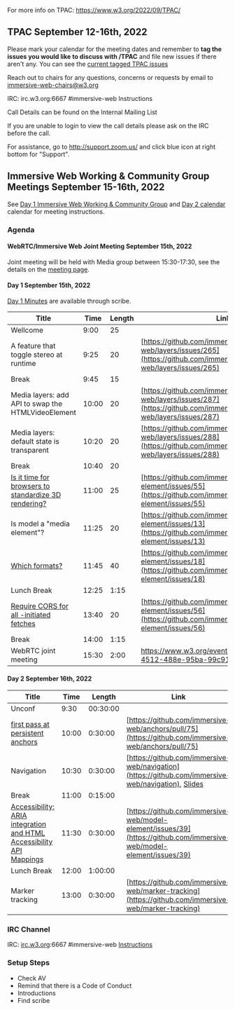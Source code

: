 For more info on TPAC: https://www.w3.org/2022/09/TPAC/

## TPAC September 12-16th, 2022

Please mark your calendar for the meeting dates and remember to **tag the issues you would like to discuss with /TPAC** and file new issues if there aren't any. You can see the [current tagged TPAC issues](https://issues-by-label.glitch.me/?label=TPAC&command=/tpac)

Reach out to chairs for any questions, concerns or requests by email to immersive-web-chairs@w3.org

IRC: irc.w3.org:6667 #immersive-web Instructions

Call Details can be found on the Internal Mailing List

If you are unable to login to view the call details please ask on the IRC before the call.

For assistance, go to http://support.zoom.us/ and click blue icon at right bottom for "Support".

## Immersive Web Working & Community Group Meetings September 15-16th, 2022

See [Day 1 Immersive Web Working & Community Group](https://www.w3.org/events/meetings/be31f7fb-cdb4-4d27-9c21-ca6672aa5714) and [Day 2 calendar](https://www.w3.org/events/meetings/8c799fc5-0c2c-4797-997d-7e0540fa20be) calendar for meeting instructions. 


### Agenda

#### WebRTC/Immersive Web Joint Meeting September 15th, 2022

Joint meeting will be held with Media group between 15:30-17:30, see the details on the [meeting page](https://www.w3.org/events/meetings/bc28a876-4512-488e-95ba-99c91d8c4d49).

#### Day 1  September 15th, 2022

[Day 1 Minutes](https://www.w3.org/2022/09/15-immersive-web-minutes.html) are available through scribe.

| Title                                                                                                            | Time  | Length  | Link                                                                                                                                                                                                                                 | Repo          | Rockets |
| ---------------------------------------------------------------------------------------------------------------- | ----- | ------- | ------------------------------------------------------------------------------------------------------------------------------------------------------------------------------------------------------------------------------------ | ------------- | ------- |
| Wellcome                                                                                                         | 9:00  | 25      |                                                                                                                                                                                                                                      |               |         |
| A feature that toggle stereo at runtime                                                                          | 9:25  | 20      | [https://github.com/immersive-web/layers/issues/265](https://github.com/immersive-web/layers/issues/265)                                                                                                                             | Layers        | 1 🚀   |
| Break                                                                                                            | 9:45  | 15      |                                                                                                                                                                                                                                      |               |         |
| Media layers: add API to swap the HTMLVideoElement                                                               | 10:00 | 20      | [https://github.com/immersive-web/layers/issues/287](https://github.com/immersive-web/layers/issues/287)                                                                                                                             | Layers        |         |
| Media layers: default state is transparent                                                                       | 10:20 | 20      | [https://github.com/immersive-web/layers/issues/288](https://github.com/immersive-web/layers/issues/288)                                                                                                                             | Layers        |         |
| Break                                                                                                            | 10:40 | 20      |                                                                                                                                                                                                                                      |               |         |
| [Is it time for browsers to standardize 3D rendering?](https://github.com/immersive-web/model-element/issues/55) | 11:00 | 25      | [https://github.com/immersive-web/model-element/issues/55](https://github.com/immersive-web/model-element/issues/55)                                                                                                                 | model-element |         |
| Is model a "media element"?                                                                                      | 11:25 | 20      | [https://github.com/immersive-web/model-element/issues/13](https://github.com/immersive-web/model-element/issues/13)                                                                                                                 | model-element |         |
| [Which formats?](https://github.com/immersive-web/model-element/issues/18)                                       | 11:45 | 40      | [https://github.com/immersive-web/model-element/issues/18](https://github.com/immersive-web/model-element/issues/18)                                                                                                                 | model-element |         |
| Lunch Break                                                                                                      | 12:25 | 1:15    |                                                                                                                                                                                                                                      |               |         |
| [Require CORS for all <model>-initiated fetches](https://github.com/immersive-web/model-element/issues/56)       | 13:40 | 20      | [https://github.com/immersive-web/model-element/issues/56](https://github.com/immersive-web/model-element/issues/56) | model-element |
| Break                                                                                                            | 14:00 | 1:15    |  
| WebRTC joint meeting                                                                                             | 15:30 | 2:00    |  https://www.w3.org/events/meetings/bc28a876-4512-488e-95ba-99c91d8c4d49

  
  
  #### Day 2  September 16th, 2022
  
  
| Title                                                                                                                           | Time  | Length  | Link                                                                                                                 | Repo          | Rockets |
| ------------------------------------------------------------------------------------------------------------------------------- | ----- | ------- | -------------------------------------------------------------------------------------------------------------------- | ------------- | ------- |
| Unconf                                                                                                                          | 9:30  | 00:30:00 |                                                                                                                      |               |         |
| [first pass at persistent anchors](https://github.com/immersive-web/anchors/pull/75)                                            | 10:00 | 0:30:00 | [https://github.com/immersive-web/anchors/pull/75](https://github.com/immersive-web/anchors/pull/75)                 | anchors       |         |
| Navigation                                                                                                                      | 10:30 | 0:30:00 | [https://github.com/immersive-web/navigation](https://github.com/immersive-web/navigation), [Slides](https://docs.google.com/presentation/d/1Wlib__5NRBia7adMUGJZgU9tk5-9ETnu_MRQ-JFib0A/edit?usp=sharing)         |               |         |
| Break                                                                                                                           | 11:00 | 0:15:00 |                                                                                                                      |               |         |
| [Accessibility: ARIA integration and HTML Accessibility API Mappings](https://github.com/immersive-web/model-element/issues/39) | 11:30 | 0:30:00 | [https://github.com/immersive-web/model-element/issues/39](https://github.com/immersive-web/model-element/issues/39) | model-element |         |
| Lunch Break                                                                                                                     | 12:00 | 1:00:00 |                                                                                                                      |                 |         |
| Marker tracking                                                                                                                 | 13:00 | 0:30:00 | [https://github.com/immersive-web/marker-tracking](https://github.com/immersive-web/marker-tracking)                 | marker-tracking |

### IRC Channel

IRC: [irc.w3.org](http://irc.w3.org/):6667 #immersive-web [Instructions](https://github.com/immersive-web/administrivia/blob/master/IRC.md)

### Setup Steps

- Check AV
- Remind that there is a Code of Conduct
- Introductions
- Find scribe
